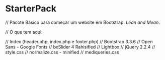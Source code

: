 # StarterPack

// Pacote Básico para começar um website em Bootstrap. *Lean and Mean*.

// O que tem aqui:

// Index (header.php, index.php e footer.php)
// Bootstrap 3.3.6
// Open Sans - Google Fonts
// bxSlider 4 Rahisified
// Lightbox
// jQuery 2.2.4
// style.css
// normalize.css - minified
// mediqueries.css
